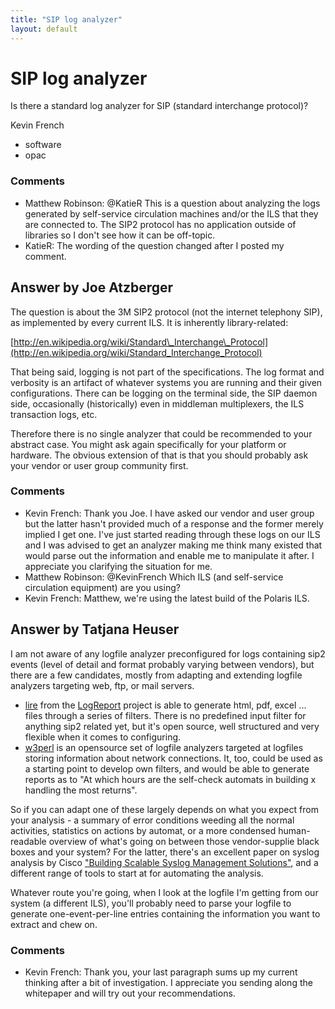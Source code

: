 ```yaml
---
title: "SIP log analyzer"
layout: default
---
```

SIP log analyzer
=====================
Is there a standard log analyzer for SIP (standard interchange
protocol)?

Kevin French

<ul class="tags"><li class="tag">software</li><li class="tag">opac</li></ul>

### Comments ###
* Matthew Robinson: @KatieR This is a question about analyzing the logs generated by
self-service circulation machines and/or the ILS that they are connected
to. The SIP2 protocol has no application outside of libraries so I don't
see how it can be off-topic.
* KatieR: The wording of the question changed after I posted my comment.


Answer by Joe Atzberger
----------------
The question is about the 3M SIP2 protocol (not the internet telephony
SIP), as implemented by every current ILS. It is inherently
library-related:

[http://en.wikipedia.org/wiki/Standard\_Interchange\_Protocol](http://en.wikipedia.org/wiki/Standard_Interchange_Protocol)

That being said, logging is not part of the specifications. The log
format and verbosity is an artifact of whatever systems you are running
and their given configurations. There can be logging on the terminal
side, the SIP daemon side, occasionally (historically) even in middleman
multiplexers, the ILS transaction logs, etc.

Therefore there is no single analyzer that could be recommended to your
abstract case. You might ask again specifically for your platform or
hardware. The obvious extension of that is that you should probably ask
your vendor or user group community first.

### Comments ###
* Kevin French: Thank you Joe. I have asked our vendor and user group but the latter
hasn't provided much of a response and the former merely implied I get
one. I've just started reading through these logs on our ILS and I was
advised to get an analyzer making me think many existed that would parse
out the information and enable me to manipulate it after. I appreciate
you clarifying the situation for me.
* Matthew Robinson: @KevinFrench Which ILS (and self-service circulation equipment) are you
using?
* Kevin French: Matthew, we're using the latest build of the Polaris ILS.

Answer by Tatjana Heuser
----------------
I am not aware of any logfile analyzer preconfigured for logs containing
sip2 events (level of detail and format probably varying between
vendors), but there are a few candidates, mostly from adapting and
extending logfile analyzers targeting web, ftp, or mail servers.

-   [lire](http://logreport.org/presentations/20021113-xml/slide_4.png)
    from the [LogReport](http://logreport.org/) project is able to
    generate html, pdf, excel ... files through a series of filters.
    There is no predefined input filter for anything sip2 related yet,
    but it's open source, well structured and very flexible when it
    comes to configuring.
-   [w3perl](http://www.w3perl.com/) is an opensource set of logfile
    analyzers targeted at logfiles storing information about network
    connections. It, too, could be used as a starting point to develop
    own filters, and would be able to generate reports as to "At which
    hours are the self-check automats in building x handling the most
    returns".

So if you can adapt one of these largely depends on what you expect from
your analysis - a summary of error conditions weeding all the normal
activities, statistics on actions by automat, or a more condensed
human-readable overview of what's going on between those vendor-supplie
black boxes and your system? For the latter, there's an excellent paper
on syslog analysis by Cisco ["Building Scalable Syslog Management
Solutions"](http://www.cisco.com/en/US/technologies/collateral/tk869/tk769/white_paper_c11-557812.html#wp9000410),
and a different range of tools to start at for automating the analysis.

Whatever route you're going, when I look at the logfile I'm getting from
our system (a different ILS), you'll probably need to parse your logfile
to generate one-event-per-line entries containing the information you
want to extract and chew on.

### Comments ###
* Kevin French: Thank you, your last paragraph sums up my current thinking after a bit
of investigation. I appreciate you sending along the whitepaper and will
try out your recommendations.

